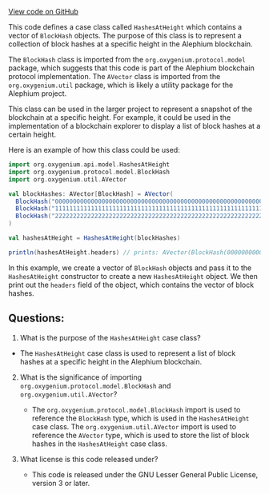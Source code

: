 [View code on GitHub](https://github.com/oxygenium/oxygenium/api/src/main/scala/org/oxygenium/api/model/HashesAtHeight.scala)

This code defines a case class called `HashesAtHeight` which contains a vector of `BlockHash` objects. The purpose of this class is to represent a collection of block hashes at a specific height in the Alephium blockchain. 

The `BlockHash` class is imported from the `org.oxygenium.protocol.model` package, which suggests that this code is part of the Alephium blockchain protocol implementation. The `AVector` class is imported from the `org.oxygenium.util` package, which is likely a utility package for the Alephium project.

This class can be used in the larger project to represent a snapshot of the blockchain at a specific height. For example, it could be used in the implementation of a blockchain explorer to display a list of block hashes at a certain height. 

Here is an example of how this class could be used:

```scala
import org.oxygenium.api.model.HashesAtHeight
import org.oxygenium.protocol.model.BlockHash
import org.oxygenium.util.AVector

val blockHashes: AVector[BlockHash] = AVector(
  BlockHash("0000000000000000000000000000000000000000000000000000000000000000"),
  BlockHash("1111111111111111111111111111111111111111111111111111111111111111"),
  BlockHash("2222222222222222222222222222222222222222222222222222222222222222")
)

val hashesAtHeight = HashesAtHeight(blockHashes)

println(hashesAtHeight.headers) // prints: AVector(BlockHash(0000000000000000000000000000000000000000000000000000000000000000), BlockHash(1111111111111111111111111111111111111111111111111111111111111111), BlockHash(2222222222222222222222222222222222222222222222222222222222222222))
```

In this example, we create a vector of `BlockHash` objects and pass it to the `HashesAtHeight` constructor to create a new `HashesAtHeight` object. We then print out the `headers` field of the object, which contains the vector of block hashes.
## Questions: 
 1. What is the purpose of the `HashesAtHeight` case class?
   - The `HashesAtHeight` case class is used to represent a list of block hashes at a specific height in the Alephium blockchain.

2. What is the significance of importing `org.oxygenium.protocol.model.BlockHash` and `org.oxygenium.util.AVector`?
   - The `org.oxygenium.protocol.model.BlockHash` import is used to reference the `BlockHash` type, which is used in the `HashesAtHeight` case class. The `org.oxygenium.util.AVector` import is used to reference the `AVector` type, which is used to store the list of block hashes in the `HashesAtHeight` case class.

3. What license is this code released under?
   - This code is released under the GNU Lesser General Public License, version 3 or later.